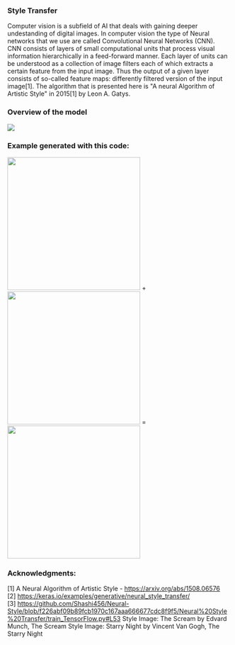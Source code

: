 ### Style Transfer

Computer vision is a subfield of AI that deals with gaining deeper undestanding of digital images. In computer vision the type of Neural networks that we use are called Convolutional Neural Networks (CNN). CNN consists of layers of small computational units that process visual information hierarchically in a feed-forward manner. Each layer of units can be understood as a collection of image filters each of which extracts a certain feature from the input image. Thus the output of a given layer consists of so-called feature maps: differently filtered version of the input image[1]. The algorithm that is presented here is "A neural Algorithm of Artistic Style" in 2015[1] by Leon A. Gatys.

### Overview of the model

<img src = "https://miro.medium.com/max/1430/1*JAMQmAJ-oPH35D5K4tJvJQ.png">

### Example generated with this code:

<img src = "https://sites.google.com/site/lilyarteia123/data-charts/vincent-van-gogh/image.jpg?attredirects=0" width = 300> $+$ <img src = "https://media.overstockart.com/optimized/cache/data/product_images/VG485-1000x1000.jpg" width = 300> = <img src = "https://github.com/ZhivkoB3/Trapped-in-art/blob/main/StyleTransfered.png" width = 300>


### Acknowledgments: 

[1] A Neural Algorithm of Artistic Style - https://arxiv.org/abs/1508.06576 <br>
[2] https://keras.io/examples/generative/neural_style_transfer/ <br>
[3] https://github.com/Shashi456/Neural-Style/blob/f226abf09b89fcb1970c167aaa666677cdc8f9f5/Neural%20Style%20Transfer/train_TensorFlow.py#L53
Style Image: The Scream by Edvard Munch, The Scream
Style Image: Starry Night by Vincent Van Gogh, The Starry Night
